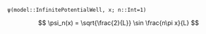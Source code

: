 `ψ(model::InfinitePotentialWell, x; n::Int=1)`

$$
\psi_n(x) = \sqrt{\frac{2}{L}} \sin \frac{n\pi x}{L}
$$
